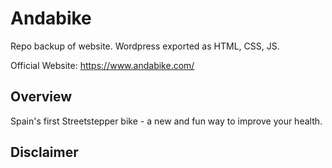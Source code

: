# Andabike

Repo backup of website. Wordpress exported as HTML, CSS, JS.

Official Website: https://www.andabike.com/

## Overview

Spain's first Streetstepper bike - a new and fun way to improve your health.

## Disclaimer

